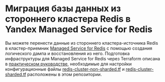 # Миграция базы данных из стороннего кластера Redis в Yandex Managed Service for Redis

Вы можете перенести данные из стороннего кластера-источника Redis в кластер-приемник [Managed Service for Redis](https://yandex.cloud/ru/docs/managed-redis) с помощью создания логического дампа и восстановления из него. Подготовка инфраструктуры для Managed Service for Redis через Terraform описана в [практическом руководстве](https://yandex.cloud/ru/docs/tutorials/dataplatform/redis-data-migration), необходимые для настройки конфигурационные файлы [redis-cluster-non-sharded.tf](redis-cluster-non-sharded.tf) и [redis-cluster-sharded.tf](redis-cluster-sharded.tf) расположены в этом репозитории.

